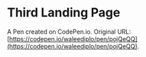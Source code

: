 # Third Landing Page

A Pen created on CodePen.io. Original URL: [https://codepen.io/waleediplo/pen/pojQeQQ](https://codepen.io/waleediplo/pen/pojQeQQ).


